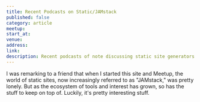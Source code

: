 ```yaml
---
title: Recent Podcasts on Static/JAMstack
published: false
category: article
meetup:
start_at:
venue:
address:
link:
description: Recent podcasts of note discussing static site generators and JAMstack apps
---
```

I was remarking to a friend that when I started this site and Meetup, the world of static sites, now increasingly referred to as "JAMstack," was pretty lonely. But as the ecosystem of tools and interest has grown, so has the stuff to keep on top of. Luckily, it's pretty interesting stuff.
